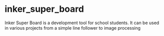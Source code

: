 # inker_super_board
Inker Super Board is a development tool for school students. It can be used in various projects
from a simple line follower to image processing 
